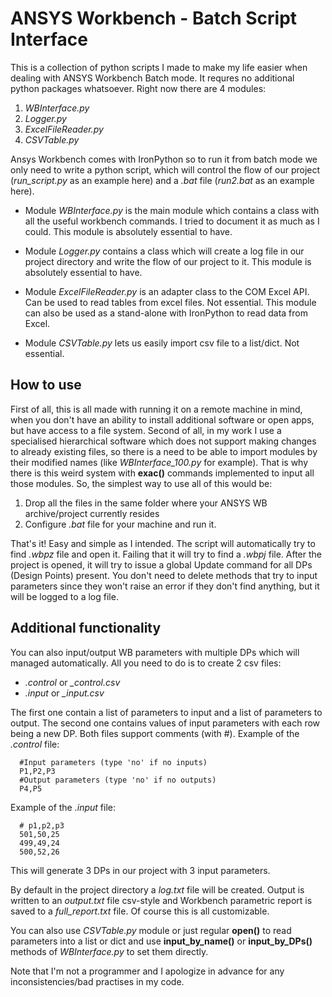 # ANSYS Workbench - Batch Script Interface
This is a collection of python scripts I made to make my life easier when dealing with ANSYS Workbench Batch mode. It requres no additional python packages whatsoever. Right now there are 4 modules:

1. *WBInterface.py*
2. *Logger.py*
3. *ExcelFileReader.py*
4. *CSVTable.py*

Ansys Workbench comes with IronPython so to run it from batch mode we only need to write a python script, which will control the flow of our project (*run_script.py* as an example here) and a *.bat* file (*run2.bat* as an example here).

- Module *WBInterface.py* is the main module which contains a class with all the useful workbench commands. I tried to document it as much as I could. This module is absolutely essential to have.

- Module *Logger.py* contains a class which will create a log file in our project directory and write the flow of our project to it. This module is absolutely essential to have.

- Module *ExcelFileReader.py* is an adapter class to the COM Excel API. Can be used to read tables from excel files. Not essential. This module can also be used as a stand-alone with IronPython to read data from Excel.

- Module *CSVTable.py* lets us easily import csv file to a list/dict. Not essential.

## How to use 
First of all, this is all made with running it on a remote machine in mind, when you don't have an ability to install additional software or open apps, but have access to a file system. Second of all, in my work I use a specialised hierarchical software which does not support making changes to already existing files, so there is a need to be able to import modules by their modified names (like *WBInterface_100.py* for example). That is why there is this weird system with **exac()** commands implemented to input all those modules. 
So, the simplest way to use all of this would be:

1. Drop all the files in the same folder where your ANSYS WB archive/project currently resides
2. Configure *.bat* file for your machine and run it. 

That's it! Easy and simple as I intended. The script will automatically try to find *.wbpz* file and open it. Failing that it will try to find a *.wbpj* file. After the project is opened, it will try to issue a global Update command for all DPs (Design Points) present. You don't need to delete methods that try to input parameters since they won't raise an error if they don't find anything, but it will be logged to a log file.

## Additional functionality
You can also input/output WB parameters with multiple DPs which will managed automatically. All you need to do is to create 2 csv files:

- *.control* or *_control.csv*
- *.input* or *_input.csv*

The first one contain a list of parameters to input and a list of parameters to output. The second one contains values of input parameters with each row being a new DP. Both files support comments (with #).
Example of the *.control* file:
```
  #Input parameters (type 'no' if no inputs)
  P1,P2,P3
  #Output parameters (type 'no' if no outputs)
  P4,P5
```
Example of the *.input* file:
```
  # p1,p2,p3
  501,50,25
  499,49,24
  500,52,26
```
This will generate 3 DPs in our project with 3 input parameters.

By default in the project directory a *log.txt* file will be created. Output is written to an *output.txt* file csv-style and Workbench parametric report is saved to a *full_report.txt* file. Of course this is all customizable.

You can also use *CSVTable.py* module or just regular **open()** to read parameters into a list or dict and use **input_by_name()** or **input_by_DPs()** methods of *WBInterface.py* to set them directly.

Note that I'm not a programmer and I apologize in advance for any inconsistencies/bad practises in my code.

